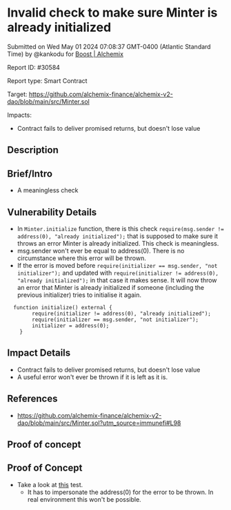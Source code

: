 
# Invalid check to make sure Minter is already initialized

Submitted on Wed May 01 2024 07:08:37 GMT-0400 (Atlantic Standard Time) by @kankodu for [Boost | Alchemix](https://immunefi.com/bounty/alchemix-boost/)

Report ID: #30584

Report type: Smart Contract

Target: https://github.com/alchemix-finance/alchemix-v2-dao/blob/main/src/Minter.sol

Impacts:
- Contract fails to deliver promised returns, but doesn't lose value

## Description
## Brief/Intro
- A meaningless check

## Vulnerability Details
- In `Minter.initialize` function, there is this check `require(msg.sender != address(0), "already initialized");` that is supposed to make sure it throws an error Minter is already initialized. This check is meaningless.  
- msg.sender won't ever be equal to address(0). There is no circumstance where this error will be thrown. 
- If the error is moved before `require(initializer == msg.sender, "not initializer");` and updated with  `require(initializer != address(0), "already initialized");` in that case it makes sense. It will now throw an error that Minter is already initialized if someone (including the previous initializer) tries to initialise it again.

```solidity
  function initialize() external {
        require(initializer != address(0), "already initialized");
        require(initializer == msg.sender, "not initializer");
        initializer = address(0);
    }
```

## Impact Details
- Contract fails to deliver promised returns, but doesn't lose value
- A useful error won't ever be thrown if it is left as it is.  

## References
- https://github.com/alchemix-finance/alchemix-v2-dao/blob/main/src/Minter.sol?utm_source=immunefi#L98
        
## Proof of concept
## Proof of Concept

- Take a look at [this](https://github.com/alchemix-finance/alchemix-v2-dao/blob/main/src/test/Minter.t.sol#L343) test. 
    - It has to impersonate the address(0) for the error to be thrown. In real environment this won't be possible. 